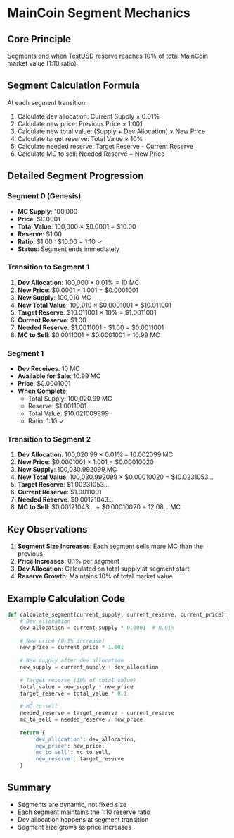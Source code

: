 # MainCoin Segment Mechanics

## Core Principle
Segments end when TestUSD reserve reaches 10% of total MainCoin market value (1:10 ratio).

## Segment Calculation Formula

At each segment transition:
1. Calculate dev allocation: Current Supply × 0.01%
2. Calculate new price: Previous Price × 1.001
3. Calculate new total value: (Supply + Dev Allocation) × New Price
4. Calculate target reserve: Total Value × 10%
5. Calculate needed reserve: Target Reserve - Current Reserve
6. Calculate MC to sell: Needed Reserve ÷ New Price

## Detailed Segment Progression

### Segment 0 (Genesis)
- **MC Supply**: 100,000
- **Price**: $0.0001
- **Total Value**: 100,000 × $0.0001 = $10.00
- **Reserve**: $1.00
- **Ratio**: $1.00 : $10.00 = 1:10 ✓
- **Status**: Segment ends immediately

### Transition to Segment 1
1. **Dev Allocation**: 100,000 × 0.01% = 10 MC
2. **New Price**: $0.0001 × 1.001 = $0.0001001
3. **New Supply**: 100,010 MC
4. **New Total Value**: 100,010 × $0.0001001 = $10.011001
5. **Target Reserve**: $10.011001 × 10% = $1.0011001
6. **Current Reserve**: $1.00
7. **Needed Reserve**: $1.0011001 - $1.00 = $0.0011001
8. **MC to Sell**: $0.0011001 ÷ $0.0001001 = 10.99 MC

### Segment 1
- **Dev Receives**: 10 MC
- **Available for Sale**: 10.99 MC
- **Price**: $0.0001001
- **When Complete**:
  - Total Supply: 100,020.99 MC
  - Reserve: $1.0011001
  - Total Value: $10.021009999
  - Ratio: 1:10 ✓

### Transition to Segment 2
1. **Dev Allocation**: 100,020.99 × 0.01% = 10.002099 MC
2. **New Price**: $0.0001001 × 1.001 = $0.00010020
3. **New Supply**: 100,030.992099 MC
4. **New Total Value**: 100,030.992099 × $0.00010020 = $10.0231053...
5. **Target Reserve**: $1.00231053...
6. **Current Reserve**: $1.0011001
7. **Needed Reserve**: $0.00121043...
8. **MC to Sell**: $0.00121043... ÷ $0.00010020 = 12.08... MC

## Key Observations

1. **Segment Size Increases**: Each segment sells more MC than the previous
2. **Price Increases**: 0.1% per segment
3. **Dev Allocation**: Calculated on total supply at segment start
4. **Reserve Growth**: Maintains 10% of total market value

## Example Calculation Code

```python
def calculate_segment(current_supply, current_reserve, current_price):
    # Dev allocation
    dev_allocation = current_supply * 0.0001  # 0.01%
    
    # New price (0.1% increase)
    new_price = current_price * 1.001
    
    # New supply after dev allocation
    new_supply = current_supply + dev_allocation
    
    # Target reserve (10% of total value)
    total_value = new_supply * new_price
    target_reserve = total_value * 0.1
    
    # MC to sell
    needed_reserve = target_reserve - current_reserve
    mc_to_sell = needed_reserve / new_price
    
    return {
        'dev_allocation': dev_allocation,
        'new_price': new_price,
        'mc_to_sell': mc_to_sell,
        'new_reserve': target_reserve
    }
```

## Summary

- Segments are dynamic, not fixed size
- Each segment maintains the 1:10 reserve ratio
- Dev allocation happens at segment transition
- Segment size grows as price increases